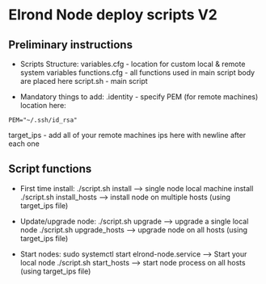 # Elrond Node deploy scripts V2

## Preliminary instructions

* Scripts Structure:
variables.cfg - location for custom local & remote system variables 
functions.cfg - all functions used in main script body are placed here
script.sh - main script

* Mandatory things to add:
.identity - specify PEM (for remote machines) location here:
```
PEM="~/.ssh/id_rsa"
```
target_ips - add all of your remote machines ips here with newline after each one

## Script functions

* First time install:
./script.sh install --> single node local machine install
./script.sh install_hosts --> install node on multiple hosts (using target_ips file)

* Update/upgrade node:
./script.sh upgrade --> upgrade a single local node 
./script.sh upgrade_hosts --> upgrade node on all hosts (using target_ips file)

* Start nodes:
sudo systemctl start elrond-node.service --> Start your local node
./script.sh start_hosts --> start node process on all hosts (using target_ips file)


